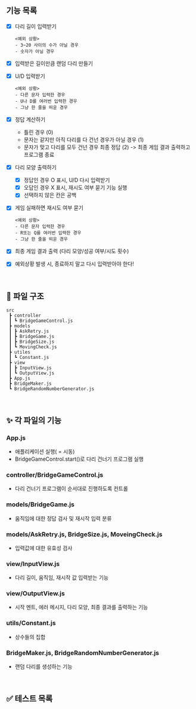 ## 기능 목록
- [x] 다리 길이 입력받기
  ```
  <예외 상황>
  - 3~20 사이의 수가 아닐 경우
  - 숫자가 아닐 경우
  ```

- [x] 입력받은 길이만큼 랜덤 다리 만들기

- [x] U/D 입력받기
  ```
  <예외 상황>
  - 다른 문자 입력한 경우
  - U나 D를 여러번 입력한 경우
  - 그냥 한 줄을 띄운 경우
  ```

- [x] 정답 계산하기
  - 틀린 경우 (0)
  - 문자는 같지만 아직 다리를 다 건넌 경우가 아닐 경우 (1)
  - 문자가 맞고 다리를 모두 건넌 경우 최종 정답 (2) -> 최종 게임 결과 출력하고 프로그램 종료
  

- [x] 다리 모양 출력하기
  - [x] 정답인 경우 O 표시, U/D 다시 입력받기
  - [x] 오답인 경우 X 표시, 재시도 여부 묻기 기능 실행
  - [x] 선택하지 않은 칸은 공백

- [x] 게임 실패하면 재시도 여부 묻기
  ```
  <예외 상황>
  - 다른 문자 입력한 경우
  - R또는 Q를 여러번 입력한 경우
  - 그냥 한 줄을 띄운 경우
  ```

- [x] 최종 게임 결과 출력 (다리 모양/성공 여부/시도 횟수)

- [x] 예외상황 발생 시, 종료하지 말고 다시 입력받아야 한다!

 <br />

## :file_folder: 파일 구조
```
src
 ┣ controller
 ┃ ┗ BridgeGameControl.js
 ┣ models
 ┃ ┣ AskRetry.js
 ┃ ┣ BridgeGame.js
 ┃ ┣ BridgeSize.js
 ┃ ┗ MovingCheck.js
 ┣ utiles
 ┃ ┗ Constant.js
 ┣ view
 ┃ ┣ InputView.js
 ┃ ┗ OutputView.js
 ┣ App.js
 ┣ BridgeMaker.js
 ┗ BridgeRandomNumberGenerator.js
```

 <br />

## :sparkles: 각 파일의 기능
### App.js
- 애플리케이션 실행( = 시동)
- BridgeGameControl.start()로 다리 건너기 프로그램 실행

### controller/BridgeGameControl.js
- 다리 건너기 프로그램이 순서대로 진행하도록 컨트롤

### models/BridgeGame.js
- 움직임에 대한 정답 검사 및 재시작 입력 분류

### models/AskRetry.js, BridgeSize.js, MoveingCheck.js
- 입력값에 대한 유효성 검사

### view/InputView.js
- 다리 길이, 움직임, 재시작 값 입력받는 기능

### view/OutputView.js
- 시작 멘트, 에러 메시지, 다리 모양, 최종 결과를 출력하는 기능

### utils/Constant.js
- 상수들의 집합

### BridgeMaker.js, BridgeRandomNumberGenerator.js
- 랜덤 다리를 생성하는 기능

 <br />

## :white_check_mark: 테스트 목록


